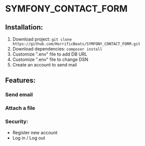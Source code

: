 # SYMFONY_CONTACT_FORM

## Installation:
1. Download project: `git clone https://github.com/HorrificBeats/SYMFONY_CONTACT_FORM.git`
2. Download dependencies: `composer install`
3. Customize ".env" file to add DB URL
4. Customize ".env" file to change DSN
5. Create an account to send mail


## Features:
### Send email
### Attach a file

### Security:
  - Register new account
  - Log in / Log out


